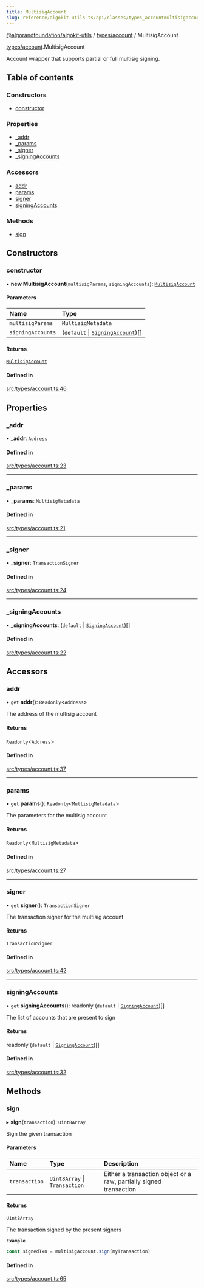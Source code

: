 ```yaml
---
title: MultisigAccount
slug: reference/algokit-utils-ts/api/classes/types_accountmultisigaccount
---
```

[@algorandfoundation/algokit-utils](/reference/algokit-utils-ts/api/overview) / [types/account](/reference/algokit-utils-ts/api/modules/types_account/) / MultisigAccount



[types/account](/reference/algokit-utils-ts/api/modules/types_account/).MultisigAccount

Account wrapper that supports partial or full multisig signing.

## Table of contents

### Constructors

- [constructor](#constructor)

### Properties

- [\_addr](#_addr)
- [\_params](#_params)
- [\_signer](#_signer)
- [\_signingAccounts](#_signingaccounts)

### Accessors

- [addr](#addr)
- [params](#params)
- [signer](#signer)
- [signingAccounts](#signingaccounts)

### Methods

- [sign](#sign)

## Constructors

### constructor

• **new MultisigAccount**(`multisigParams`, `signingAccounts`): [`MultisigAccount`](/reference/algokit-utils-ts/api/classes/types_accountmultisigaccount/)

#### Parameters

| Name | Type |
| :------ | :------ |
| `multisigParams` | `MultisigMetadata` |
| `signingAccounts` | (`default` \| [`SigningAccount`](/reference/algokit-utils-ts/api/classes/types_accountsigningaccount/))[] |

#### Returns

[`MultisigAccount`](/reference/algokit-utils-ts/api/classes/types_accountmultisigaccount/)

#### Defined in

[src/types/account.ts:46](https://github.com/algorandfoundation/algokit-utils-ts/blob/main/src/types/account.ts#L46)

## Properties

### \_addr

• **\_addr**: `Address`

#### Defined in

[src/types/account.ts:23](https://github.com/algorandfoundation/algokit-utils-ts/blob/main/src/types/account.ts#L23)

___

### \_params

• **\_params**: `MultisigMetadata`

#### Defined in

[src/types/account.ts:21](https://github.com/algorandfoundation/algokit-utils-ts/blob/main/src/types/account.ts#L21)

___

### \_signer

• **\_signer**: `TransactionSigner`

#### Defined in

[src/types/account.ts:24](https://github.com/algorandfoundation/algokit-utils-ts/blob/main/src/types/account.ts#L24)

___

### \_signingAccounts

• **\_signingAccounts**: (`default` \| [`SigningAccount`](/reference/algokit-utils-ts/api/classes/types_accountsigningaccount/))[]

#### Defined in

[src/types/account.ts:22](https://github.com/algorandfoundation/algokit-utils-ts/blob/main/src/types/account.ts#L22)

## Accessors

### addr

• `get` **addr**(): `Readonly`\<`Address`\>

The address of the multisig account

#### Returns

`Readonly`\<`Address`\>

#### Defined in

[src/types/account.ts:37](https://github.com/algorandfoundation/algokit-utils-ts/blob/main/src/types/account.ts#L37)

___

### params

• `get` **params**(): `Readonly`\<`MultisigMetadata`\>

The parameters for the multisig account

#### Returns

`Readonly`\<`MultisigMetadata`\>

#### Defined in

[src/types/account.ts:27](https://github.com/algorandfoundation/algokit-utils-ts/blob/main/src/types/account.ts#L27)

___

### signer

• `get` **signer**(): `TransactionSigner`

The transaction signer for the multisig account

#### Returns

`TransactionSigner`

#### Defined in

[src/types/account.ts:42](https://github.com/algorandfoundation/algokit-utils-ts/blob/main/src/types/account.ts#L42)

___

### signingAccounts

• `get` **signingAccounts**(): readonly (`default` \| [`SigningAccount`](/reference/algokit-utils-ts/api/classes/types_accountsigningaccount/))[]

The list of accounts that are present to sign

#### Returns

readonly (`default` \| [`SigningAccount`](/reference/algokit-utils-ts/api/classes/types_accountsigningaccount/))[]

#### Defined in

[src/types/account.ts:32](https://github.com/algorandfoundation/algokit-utils-ts/blob/main/src/types/account.ts#L32)

## Methods

### sign

▸ **sign**(`transaction`): `Uint8Array`

Sign the given transaction

#### Parameters

| Name | Type | Description |
| :------ | :------ | :------ |
| `transaction` | `Uint8Array` \| `Transaction` | Either a transaction object or a raw, partially signed transaction |

#### Returns

`Uint8Array`

The transaction signed by the present signers

**`Example`**

```typescript
const signedTxn = multisigAccount.sign(myTransaction)
```

#### Defined in

[src/types/account.ts:65](https://github.com/algorandfoundation/algokit-utils-ts/blob/main/src/types/account.ts#L65)